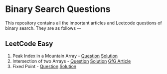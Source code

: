 # Binary Search Questions

This repository contains all the important articles and Leetcode questions of binary search. They are as follows --

## LeetCode Easy

1. Peak Index in a Mountain Array - [Question](https://leetcode.com/problems/peak-index-in-a-mountain-array/) [Solution](https://leetcode.com/problems/peak-index-in-a-mountain-array/discuss/360112/C%2B%2B-Solution-beats-97-in-time.-O(logn)-binary-search)
2. Intersection of two Arrays - [Question](https://leetcode.com/problems/intersection-of-two-arrays/) [Solution](https://leetcode.com/problems/peak-index-in-a-mountain-array/discuss/360112/C%2B%2B-Solution-beats-97-in-time.-O(logn)-binary-search) [GfG Article](https://www.geeksforgeeks.org/find-union-and-intersection-of-two-unsorted-arrays/)
3. Fixed Point - [Question](https://algorithms.tutorialhorizon.com/magic-index-find-index-in-sorted-array-such-that-ai-i/) [Solution](https://github.com/ArighnaIITG/Placement_Materials/blob/master/Binary%20Search/Fixed_Point.cpp)

